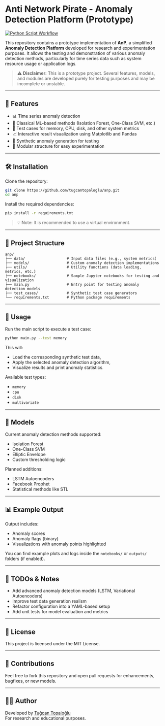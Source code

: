 # Anti Network Pirate - Anomaly Detection Platform (Prototype)
[![Python Script Workflow](https://github.com/tugcantopaloglu/anp/actions/workflows/python-app.yml/badge.svg)](https://github.com/tugcantopaloglu/anp/actions/workflows/python-app.yml)  

This repository contains a prototype implementation of **AnP**, a simplified **Anomaly Detection Platform** developed for research and experimentation purposes. It allows the testing and demonstration of various anomaly detection methods, particularly for time series data such as system resource usage or application logs.

> ⚠️ **Disclaimer:** This is a prototype project. Several features, models, and modules are developed purely for testing purposes and may be incomplete or unstable.

---

## 🚀 Features

- 📊 Time series anomaly detection
- 🧠 Classical ML-based methods (Isolation Forest, One-Class SVM, etc.)
- 🧪 Test cases for memory, CPU, disk, and other system metrics
- 📈 Interactive result visualization using Matplotlib and Pandas
- 🧼 Synthetic anomaly generation for testing
- 📁 Modular structure for easy experimentation

---

## 🛠️ Installation

Clone the repository:

```bash
git clone https://github.com/tugcantopaloglu/anp.git
cd anp
```

Install the required dependencies:

```bash
pip install -r requirements.txt
```

> 💡 Note: It is recommended to use a virtual environment.

---

## 📂 Project Structure

```
anp/
├── data/                   # Input data files (e.g., system metrics)
├── models/                 # Custom anomaly detection implementations
├── utils/                  # Utility functions (data loading, metrics, etc.)
├── notebooks/              # Sample Jupyter notebooks for testing and visualization
├── main.py                 # Entry point for testing anomaly detection models
├── test_cases/             # Synthetic test case generators
└── requirements.txt        # Python package requirements
```

---

## 🧪 Usage

Run the main script to execute a test case:

```bash
python main.py --test memory
```

This will:
- Load the corresponding synthetic test data,
- Apply the selected anomaly detection algorithm,
- Visualize results and print anomaly statistics.

Available test types:
- `memory`
- `cpu`
- `disk`
- `multivariate`

---

## 🧠 Models

Current anomaly detection methods supported:

- Isolation Forest
- One-Class SVM
- Elliptic Envelope
- Custom thresholding logic

Planned additions:
- LSTM Autoencoders
- Facebook Prophet
- Statistical methods like STL

---

## 📊 Example Output

Output includes:
- Anomaly scores
- Anomaly flags (binary)
- Visualizations with anomaly points highlighted

You can find example plots and logs inside the `notebooks/` or `outputs/` folders (if enabled).

---

## 📌 TODOs & Notes

- Add advanced anomaly detection models (LSTM, Variational Autoencoders)
- Improve test data generation realism
- Refactor configuration into a YAML-based setup
- Add unit tests for model evaluation and metrics

---

## 📄 License

This project is licensed under the MIT License.

---

## 🤝 Contributions

Feel free to fork this repository and open pull requests for enhancements, bugfixes, or new models.

---

## 👨‍💻 Author

Developed by [Tuğcan Topaloğlu](https://github.com/tugcantopaloglu)  
For research and educational purposes.
